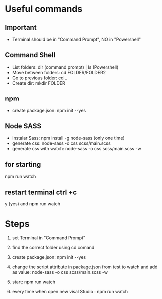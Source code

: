# Useful commands

## Important

- Terminal should be in "Command Prompt", NO in "Powershell"


## Command Shell

- List folders: dir (command prompt) | ls (Powershell)
- Move between folders: cd FOLDER/FOLDER2
- Go to previous folder: cd ..
- Create dir: mkdir FOLDER

## npm

- create package.json: npm init --yes

## Node SASS
- instalar Sass: npm install -g node-sass (only one time)
- generate css: node-sass -o css scss/main.scss
- generate css with watch: node-sass -o css scss/main.scss -w

## for starting 
npm run watch

## restart terminal ctrl +c
y (yes)
and npm run watch

# Steps 
1) set Terminal in "Command Prompt"
2) find the correct folder using cd comand
3) create package.json: npm init --yes
5) change the script attribute in package.json from test to watch and add as value: node-sass -o css scss/main.scss -w

7) start: npm run watch
8) every time when open new visal Studio : npm run watch
